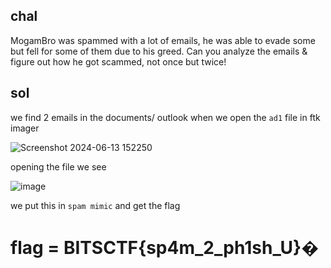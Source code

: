 ## chal
MogamBro was spammed with a lot of emails, he was able to evade some but fell for some of them due to his greed. Can you analyze the emails & figure out how he got scammed, not once but twice!

## sol

we find 2 emails in the documents/ outlook when we open the `ad1` file in ftk imager 

![Screenshot 2024-06-13 152250](https://github.com/adwait3/forensics-ST/assets/148553626/b0fb8aa5-fa9a-4607-8288-a8cfa33420cc)

opening the file we see

![image](https://github.com/adwait3/forensics-ST/assets/148553626/76e9706f-e084-4f1d-baf5-832317c7a687)


we put this in `spam mimic` and get the flag 

# flag = BITSCTF{sp4m_2_ph1sh_U}�

